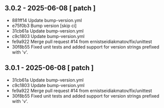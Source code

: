 ## 3.0.2 - 2025-06-08 [ patch ]

- 881ff14 Update bump-version.yml
- e75f0b3 Bump version [skip ci]
- 31cb61a Update bump-version.yml
- c9c1803 Update bump-version.yml
- fe9a922 Merge pull request #14 from ernistseidiakmatov/fix/unittest
- 30f8b55 Fixed unit tests and added support for version strings prefixed with 'v'.

## 3.0.1 - 2025-06-08 [ patch ]

- 31cb61a Update bump-version.yml
- c9c1803 Update bump-version.yml
- fe9a922 Merge pull request #14 from ernistseidiakmatov/fix/unittest
- 30f8b55 Fixed unit tests and added support for version strings prefixed with 'v'.

